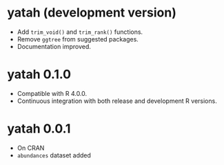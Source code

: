 # yatah (development version)

* Add `trim_void()` and `trim_rank()` functions.
* Remove `ggtree` from suggested packages.
* Documentation improved.

# yatah 0.1.0

* Compatible with R 4.0.0.
* Continuous integration with both release and development R versions.

# yatah 0.0.1

* On CRAN
* `abundances` dataset added 

